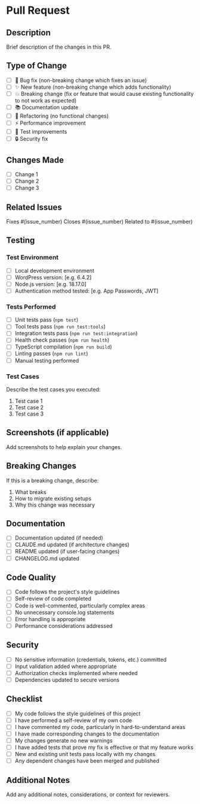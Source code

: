 # Pull Request

## Description

Brief description of the changes in this PR.

## Type of Change

- [ ] 🐛 Bug fix (non-breaking change which fixes an issue)
- [ ] ✨ New feature (non-breaking change which adds functionality)
- [ ] 💥 Breaking change (fix or feature that would cause existing functionality to not work as expected)
- [ ] 📚 Documentation update
- [ ] 🔧 Refactoring (no functional changes)
- [ ] ⚡ Performance improvement
- [ ] 🧪 Test improvements
- [ ] 🔒 Security fix

## Changes Made

- [ ] Change 1
- [ ] Change 2
- [ ] Change 3

## Related Issues

Fixes #(issue_number) Closes #(issue_number) Related to #(issue_number)

## Testing

### Test Environment

- [ ] Local development environment
- [ ] WordPress version: [e.g. 6.4.2]
- [ ] Node.js version: [e.g. 18.17.0]
- [ ] Authentication method tested: [e.g. App Passwords, JWT]

### Tests Performed

- [ ] Unit tests pass (`npm test`)
- [ ] Tool tests pass (`npm run test:tools`)
- [ ] Integration tests pass (`npm run test:integration`)
- [ ] Health check passes (`npm run health`)
- [ ] TypeScript compilation (`npm run build`)
- [ ] Linting passes (`npm run lint`)
- [ ] Manual testing performed

### Test Cases

Describe the test cases you executed:

1. Test case 1
2. Test case 2
3. Test case 3

## Screenshots (if applicable)

Add screenshots to help explain your changes.

## Breaking Changes

If this is a breaking change, describe:

1. What breaks
2. How to migrate existing setups
3. Why this change was necessary

## Documentation

- [ ] Documentation updated (if needed)
- [ ] CLAUDE.md updated (if architecture changes)
- [ ] README updated (if user-facing changes)
- [ ] CHANGELOG.md updated

## Code Quality

- [ ] Code follows the project's style guidelines
- [ ] Self-review of code completed
- [ ] Code is well-commented, particularly complex areas
- [ ] No unnecessary console.log statements
- [ ] Error handling is appropriate
- [ ] Performance considerations addressed

## Security

- [ ] No sensitive information (credentials, tokens, etc.) committed
- [ ] Input validation added where appropriate
- [ ] Authorization checks implemented where needed
- [ ] Dependencies updated to secure versions

## Checklist

- [ ] My code follows the style guidelines of this project
- [ ] I have performed a self-review of my own code
- [ ] I have commented my code, particularly in hard-to-understand areas
- [ ] I have made corresponding changes to the documentation
- [ ] My changes generate no new warnings
- [ ] I have added tests that prove my fix is effective or that my feature works
- [ ] New and existing unit tests pass locally with my changes
- [ ] Any dependent changes have been merged and published

## Additional Notes

Add any additional notes, considerations, or context for reviewers.
